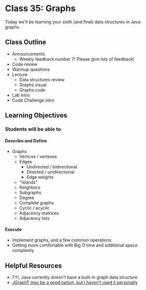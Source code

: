 # Class 35: Graphs

Today we'll be learning your sixth (and final) data structures in Java: graphs.

## Class Outline

- Announcements
  - Weekly feedback number 7! Please give lots of feedback!
- Code review
- Warmup questions
- Lecture
  - Data structures review
  - Graphs visual
  - Graphs code
- Lab intro
- Code Challenge intro

## Learning Objectives

### Students will be able to

#### Describe and Define

- Graphs
  - Vertices / vertexes
  - Edges
    - Undirected / bidirectional
    - Directed / unidirectional
    - Edge weights
  - "Islands"
  - Neighbors
  - Subgraphs
  - Degree
  - Complete graphs
  - Cyclic / acyclic
  - Adjacency matrices
  - Adjacency lists

#### Execute

- Implement graphs, and a few common operations
- Getting more comfortable with Big O time and additional space complexity

## Helpful Resources

- FYI, Java currently doesn't have a built-in graph data structure
- [JGraphT may be a good option, but I haven't used it personally](https://www3.cs.stonybrook.edu/~algorith/implement/jgrapht/implement.shtml)
